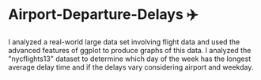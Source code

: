 # Airport-Departure-Delays ✈️
I analyzed a real-world large data set involving flight data and used the advanced features of ggplot to produce graphs of this data. I analyzed the "nycflights13" dataset to determine which day of the week has the longest average delay time and if the delays vary considering airport and weekday.
